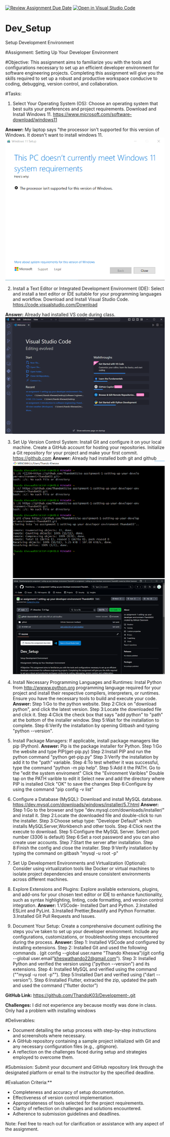 [![Review Assignment Due Date](https://classroom.github.com/assets/deadline-readme-button-24ddc0f5d75046c5622901739e7c5dd533143b0c8e959d652212380cedb1ea36.svg)](https://classroom.github.com/a/vbnbTt5m)
[![Open in Visual Studio Code](https://classroom.github.com/assets/open-in-vscode-718a45dd9cf7e7f842a935f5ebbe5719a5e09af4491e668f4dbf3b35d5cca122.svg)](https://classroom.github.com/online_ide?assignment_repo_id=15256492&assignment_repo_type=AssignmentRepo)

# Dev_Setup

Setup Development Environment

#Assignment: Setting Up Your Developer Environment

#Objective:
This assignment aims to familiarize you with the tools and configurations necessary to set up an efficient developer environment for software engineering projects. Completing this assignment will give you the skills required to set up a robust and productive workspace conducive to coding, debugging, version control, and collaboration.

#Tasks:

1. Select Your Operating System (OS):
   Choose an operating system that best suits your preferences and project requirements. Download and Install Windows 11. https://www.microsoft.com/software-download/windows11

**Answer:**
My laptop says "the processor isn't supported for this version of Windows. It doesn't want to install windows 11.
<img src="images/Windows screenshot.png">

2. Install a Text Editor or Integrated Development Environment (IDE):
   Select and install a text editor or IDE suitable for your programming languages and workflow. Download and Install Visual Studio Code. https://code.visualstudio.com/Download

**Answer:**
Already had installed VS code during class.
<img src="images/VS code screenshot.png">

3. Set Up Version Control System:
   Install Git and configure it on your local machine. Create a GitHub account for hosting your repositories. Initialize a Git repository for your project and make your first commit. https://github.com
   **Answer:**
   Already had installed both git and github
   <img src="images/git screenshot.png">
   <img src="images/github screenshot.png">

4. Install Necessary Programming Languages and Runtimes:
   Instal Python from http://wwww.python.org programming language required for your project and install their respective compilers, interpreters, or runtimes. Ensure you have the necessary tools to build and execute your code.
   **Answer:**
   Step 1:Go to the python website.
   Step 2:Click on "download python", and click the latest version.
   Step 3:Locate the downloaded file and click it.
   Step 4:Click the check box that says "add python" to "path" at the bottom of the installer window.
   Step 5:Wait for the installation to complete.
   Step 6:Verify the installation by opening Gitbash and typing "python --version".

5. Install Package Managers:
   If applicable, install package managers like pip (Python).
   **Answer:**
   Pip is the package installer for Python.
   Step 1:Go the website and type PIP(get-pip.py)
   Step 2:Install PIP and run the python command "python get-pip.py"
   Step 3:Verify the installation by add it to the "path" variable.
   Step 4:To test whether it was successful, type the command "python -m pip help".
   Step 5:Add it the PATH.
   Go to the "edit the system enviroment"
   Click the "Evironment Varibles"
   Double tap on the PATH varible to edit it
   Select new and add the directory where PIP is installed
   Click "OK" to save the changes
   Step 6:Configure by using the command "pip config -v list"

6. Configure a Database (MySQL):
   Download and install MySQL database. https://dev.mysql.com/downloads/windows/installer/5.7.html
   **Answer:**
   Step 1:Go to the browser and type "dev.mysql.com/downloads/installer/" and install it.
   Step 2:Locate the downloaded file and double-click to run the installer.
   Step 3:Choose setup type: "Developer Default" which installs MySQLServer,Workbench and other tools.
   Step 4:Click next the execute to download.
   Step 5:Configure the MySQL Server.
   Select port number (3306 is default)
   Step 6:Set a root password and you can also create user accounts.
   Step 7:Start the server after installation.
   Step 8:Finish the config and close the installer.
   Step 9:Verify installation by typing the command on gitbash "mysql -u root -p"

7. Set Up Development Environments and Virtualization (Optional):
   Consider using virtualization tools like Docker or virtual machines to isolate project dependencies and ensure consistent environments across different machines.

8. Explore Extensions and Plugins:
   Explore available extensions, plugins, and add-ons for your chosen text editor or IDE to enhance functionality, such as syntax highlighting, linting, code formatting, and version control integration.
   **Answer:**
   1.VSCode- Installed Dart and Python.
   2.Installed ESLint and PyLint.
   3.Installed Prettier,Beautify and Python Formatter.
   3.Installed Git Pull Requests and Issues.

9. Document Your Setup:
   Create a comprehensive document outlining the steps you've taken to set up your developer environment. Include any configurations, customizations, or troubleshooting steps encountered during the process.
   **Answer:**
   Step 1: Installed VSCode and configured by installing extensions.
   Step 2: Installed Git and used the following commands .
   (git config --global user.name "Thando Kheswa")(git config --global user.email"kheswathando22@gmail.com").
   Step 3: Installed Python and verified the version using ("python --version") and its extensions.
   Step 4: Installed MySQL and verified using the command (""mysql -u root -p"").
   Step 5:Installed Dart and verified using ("dart --version").
   Step 6:Installed Flutter, extracted the zip, updated the path and used the command ("flutter doctor")

**GitHub Link:**
https://github.com/ThandoK03/Development-.git

**Challenges:**
I did not experience any because mostly was done in class. Only had a problem with installing windows

#Deliverables:

- Document detailing the setup process with step-by-step instructions and screenshots where necessary.
- A GitHub repository containing a sample project initialized with Git and any necessary configuration files (e.g., .gitignore).
- A reflection on the challenges faced during setup and strategies employed to overcome them.

#Submission:
Submit your document and GitHub repository link through the designated platform or email to the instructor by the specified deadline.

#Evaluation Criteria:\*\*

- Completeness and accuracy of setup documentation.
- Effectiveness of version control implementation.
- Appropriateness of tools selected for the project requirements.
- Clarity of reflection on challenges and solutions encountered.
- Adherence to submission guidelines and deadlines.

Note: Feel free to reach out for clarification or assistance with any aspect of the assignment.
